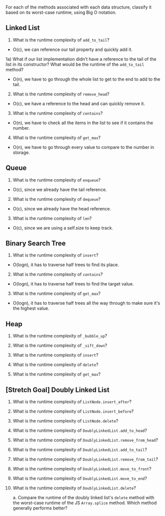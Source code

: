 For each of the methods associated with each data structure, classify it based on its worst-case runtime, using Big O notation.

## Linked List

1) What is the runtime complexity of `add_to_tail`?
- O(c), we can reference our tail property and quickly add it.
  
1a) What if our list implementation didn't have a reference to the tail of the list in its constructor? What would be the runtime of the `add_to_tail` method?
- O(n), we have to go through the whole list to get to the end to add to the tail.

2) What is the runtime complexity of `remove_head`?
- O(c), we have a reference to the head and can quickly remove it.

3) What is the runtime complexity of `contains`?
- O(n), we have to check all the items in the list to see if it contains the number.

4) What is the runtime complexity of `get_max`?
- O(n), we have to go through every value to compare to the number in storage.

## Queue

1) What is the runtime complexity of `enqueue`?
- O(c), since we already have the tail reference.

2) What is the runtime complexity of `dequeue`?
- O(c), since we already have the head reference.

3) What is the runtime complexity of `len`?
- O(c), since we are using a self.size to keep track.

## Binary Search Tree

1) What is the runtime complexity of `insert`? 
- O(logn), it has to traverse half trees to find its place.

2) What is the runtime complexity of `contains`?
- O(logn), it has to traverse half trees to find the target value.

3) What is the runtime complexity of `get_max`? 
- O(logn), it has to traverse half trees all the way through to make sure it's the highest value.

## Heap

1. What is the runtime complexity of `_bubble_up`?

2. What is the runtime complexity of `_sift_down`?

3. What is the runtime complexity of `insert`?

4. What is the runtime complexity of `delete`?

5. What is the runtime complexity of `get_max`?

## [Stretch Goal] Doubly Linked List

1. What is the runtime complexity of `ListNode.insert_after`?

2. What is the runtime complexity of `ListNode.insert_before`?

3. What is the runtime complexity of `ListNode.delete`?

4. What is the runtime complexity of `DoublyLinkedList.add_to_head`?

5. What is the runtime complexity of `DoublyLinkedList.remove_from_head`?

6. What is the runtime complexity of `DoublyLinkedList.add_to_tail`?

7. What is the runtime complexity of `DoublyLinkedList.remove_from_tail`?

8. What is the runtime complexity of `DoublyLinkedList.move_to_front`?

9. What is the runtime complexity of `DoublyLinkedList.move_to_end`?

10. What is the runtime complexity of `DoublyLinkedList.delete`?

    a. Compare the runtime of the doubly linked list's `delete` method with the worst-case runtime of the JS `Array.splice` method. Which method generally performs better?